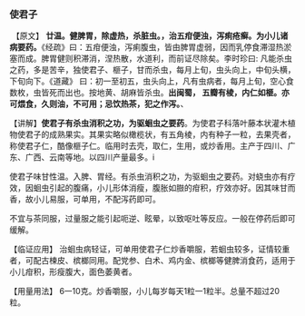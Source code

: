 ### 使君子

​      【原文】   **廿温。健脾胃，除虚热，杀脏虫。，治五疳便浊，泻痢疮癣。为小儿诸病要药。**《经疏》曰：五疳便浊，泻痢腹虫，皆由脾胃虚弱，因而乳停食滞湿热淤塞而成。脾胃健则积滞消，涅热散，水道利，而前证尽除矣。李时珍曰: 凡能杀虫之药，多是苦辛，独使君子、榧子，甘而杀虫，每月上旬，虫头向上，中旬头横，下旬向下。《道藏》 曰：初一至初五，虫头向上，凡有虫病者，每月上旬，空心食数枚，虫皆死而出也。按地黄、胡麻皆杀虫。**出闽蜀， 五瓣有棱，内仁如榧。亦可煨食，久则油，不可用；忌饮热茶，犯之作泻。**、

​     【讲解】**使君子有杀虫消积之功，为驱蛔虫之要药**。为使君子科落叶藤本状灌木植物使君子的成熟果实。其果实略似橄榄状，有五角棱，内有种子一粒，去果壳者，称使君子仁，酷像榧子仁。临用时去壳，取仁，生用，或炒香用。主产于四川、广东、广西、云南等地。以四川产量最多。i

​       使君子味甘性温。入脾、胃经。有杀虫消积之功，为驱蛔虫之要药。对蛲虫亦有疗效，因蛔虫引起的腹痛，小儿形体消瘦，腹胀如臌的疳积，疗效亦好。因其味甘而香，故小儿易服，可单用，不配泻药即可。

​      不宜与茶同服，过量服之能引起呃逆、眩晕，以致呕吐等反应。一般在停药后即可缓解。

   【临证应用】 治蛔虫病轻证，可单用使君子仁炒香嚼服，若蛔虫较多，证情较重者，可配古楝皮、槟榔同用。配党参、白术、鸡内金、槟榔等健脾消食药，适用于小儿疳积，形瘦腹大，面色萎黄者。

   【用量用法】   6一10克。炒香嚼服，小儿每岁每天1粒一1粒半。总量不超过20 粒。
